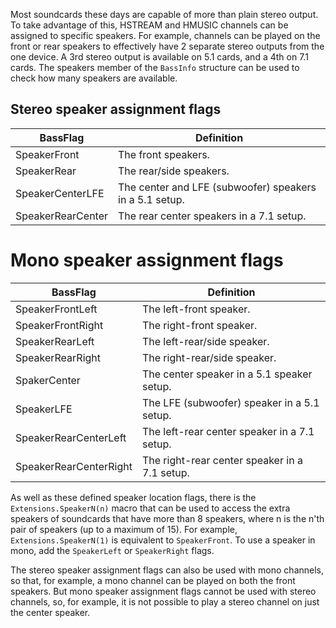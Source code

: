 Most soundcards these days are capable of more than plain stereo output. To take advantage of this, HSTREAM and HMUSIC channels can be assigned to specific speakers. For example, channels can be played on the front or rear speakers to effectively have 2 separate stereo outputs from the one device. A 3rd stereo output is available on 5.1 cards, and a 4th on 7.1 cards. The speakers member of the `BassInfo` structure can be used to check how many speakers are available.

## Stereo speaker assignment flags
BassFlag | Definition
---------|------------
SpeakerFront | The front speakers.
SpeakerRear | The rear/side speakers.
SpeakerCenterLFE | The center and LFE (subwoofer) speakers in a 5.1 setup.
SpeakerRearCenter | The rear center speakers in a 7.1 setup.

# Mono speaker assignment flags
BassFlag | Definition
---------|------------
SpeakerFrontLeft | The left-front speaker.
SpeakerFrontRight | The right-front speaker.
SpeakerRearLeft | The left-rear/side speaker.
SpeakerRearRight | The right-rear/side speaker.
SpakerCenter | The center speaker in a 5.1 speaker setup.
SpeakerLFE | The LFE (subwoofer) speaker in a 5.1 setup.
SpeakerRearCenterLeft | The left-rear center speaker in a 7.1 setup.
SpeakerRearCenterRight | The right-rear center speaker in a 7.1 setup.

As well as these defined speaker location flags, there is the `Extensions.SpeakerN(n)` macro that can be used to access the extra speakers of soundcards that have more than 8 speakers, where n is the n'th pair of speakers (up to a maximum of 15). For example, `Extensions.SpeakerN(1)` is equivalent to `SpeakerFront`. To use a speaker in mono, add the `SpeakerLeft` or `SpeakerRight` flags.

The stereo speaker assignment flags can also be used with mono channels, so that, for example, a mono channel can be played on both the front speakers. But mono speaker assignment flags cannot be used with stereo channels, so, for example, it is not possible to play a stereo channel on just the center speaker.
